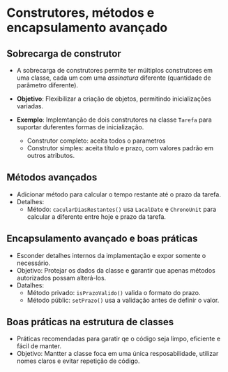 # Construtores, métodos e encapsulamento avançado

## Sobrecarga de construtor

* A sobrecarga de construtores permite ter múltiplos construtores em uma classe, cada um com uma _assinatura_ diferente (quantidade de parâmetro diferente).

* **Objetivo**: Flexibilizar a criação de objetos, permitindo inicializações variadas.

* **Exemplo**: Implemtanção de dois construtores na classe `Tarefa` para suportar duferentes formas de inicialização.
    * Construtor completo: aceita todos o parametros
    * Construtor simples: aceita título e prazo, com valores padrão em outros atributos.

## Métodos avançados

* Adicionar método para calcular o tempo restante até o prazo da tarefa.
* Detalhes:
    * Método: `cacularDiasRestantes()` usa `LacalDate` e `ChronoUnit` para calcular a diferente entre hoje e prazo da tarefa.

## Encapsulamento avançado e boas práticas

* Esconder detalhes internos da implamentação e expor somente o necessário.
* Objetivo: Protejar os dados da classe e garantir que apenas métodos autorizados possam alterá-los.
* Datalhes:
    * Método privado: `isPrazoValido()` valida o formato do prazo.
    * Método públic: `setPrazo()` usa a validação antes de definir o valor.

## Boas práticas na estrutura de classes
* Práticas recomendadas para garatir qe o código seja limpo, eficiente e fácil de manter.
* Objetivo: Mantter a classe foca em uma única resposabilidade, utilizar nomes claros e evitar repetição de código.
